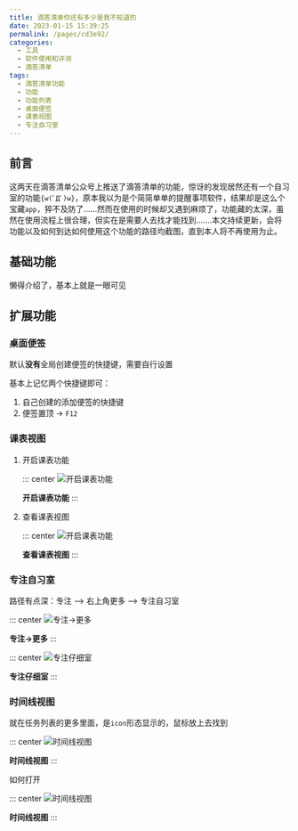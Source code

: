 ```yaml
---
title: 滴答清单你还有多少是我不知道的
date: 2023-01-15 15:39:25
permalink: /pages/cd3e92/
categories:
  - 工具
  - 软件使用和评测
  - 滴答清单
tags:
  - 滴答清单功能
  - 功能
  - 功能列表
  - 桌面便签
  - 课表视图
  - 专注自习室
---
```


## 前言

这两天在滴答清单公众号上推送了滴答清单的功能，惊讶的发现居然还有一个自习室的功能`{w(ﾟДﾟ)w}`，原本我以为是个简简单单的提醒事项软件，结果却是这么个宝藏`app`，猝不及防了......然而在使用的时候却又遇到麻烦了，功能藏的太深，虽然在使用流程上很合理，但实在是需要人去找才能找到.......本文持续更新，会将功能以及如何到达如何使用这个功能的路径均截图，直到本人将不再使用为止。

<!-- more -->

<InArticleAdsense
    data-ad-client="ca-pub-1725717718088510"
    data-ad-slot="7426219401">
</InArticleAdsense>

## 基础功能

懒得介绍了，基本上就是一眼可见

## 扩展功能

### 桌面便签

默认**没有**全局创建便签的快捷键，需要自行设置

基本上记忆两个快捷键即可：

1. 自己创建的添加便签的快捷键
2. 便签置顶 -> `F12`


### 课表视图

1. 开启课表功能

    ::: center
    ![开启课表功能](https://cdn.staticaly.com/gh/xingcxb/blog_img@blog1/工具/软件使用和评测/滴答清单/1.png)

    **开启课表功能**
    :::

2. 查看课表视图
   
    ::: center
    ![开启课表功能](https://cdn.staticaly.com/gh/xingcxb/blog_img@blog1/工具/软件使用和评测/滴答清单/2.png)

    **查看课表视图**
    :::

### 专注自习室

路径有点深：专注 --> 右上角更多 --> 专注自习室

::: center
![专注->更多](https://cdn.staticaly.com/gh/xingcxb/blog_img@blog1/工具/软件使用和评测/滴答清单/3.jpg)

**专注->更多**
:::

::: center
![专注仔细室](https://cdn.staticaly.com/gh/xingcxb/blog_img@blog1/工具/软件使用和评测/滴答清单/4.jpg)

**专注仔细室**
:::

### 时间线视图

就在任务列表的更多里面，是`icon`形态显示的，鼠标放上去找到

::: center
![时间线视图](https://cdn.staticaly.com/gh/xingcxb/blog_img@blog1/工具/软件使用和评测/滴答清单/5.gif)

**时间线视图**
:::

如何打开

::: center
![时间线视图](https://cdn.staticaly.com/gh/xingcxb/blog_img@blog1/工具/软件使用和评测/滴答清单/6.png)

**时间线视图**
:::


